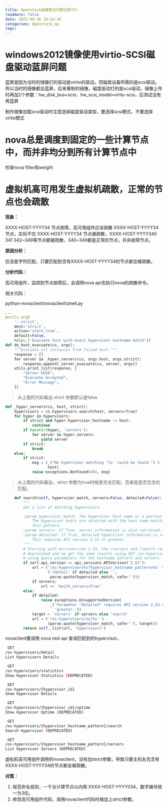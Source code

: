 ```yaml
---
title: Openstack运维常见问题记录(5)
readmore: false
date: 2022-09-26 18:24:36
categories: Openstack_op
tags:
---
```



# windows2012镜像使用virtio-SCSI磁盘驱动蓝屏问题

蓝屏是因为当时的镜像打的驱动是virtio的驱动，而磁盘设备所需的是scsi驱动，所以当时的镜像都会蓝屏，后来重制的镜像，磁盘驱动打的是scsi驱动，镜像上传时再加2个参数：hw_disk_bus=scsi，hw_scsi_model=virtio-scsi，后测试没有再蓝屏

制作镜像加载scsi驱动时注意选择磁盘驱动类型，要选择scsi模式，不要选择virtio模式


# nova总是调度到固定的一些计算节点中，而并非均分到所有计算节点中

检查nova filter和weight


# 虚拟机高可用发生虚拟机疏散，正常的节点也会疏散

**现象：**

XXXX-HOST-YYYY34 节点故障，高可用组件应该疏散 XXXX-HOST-YYYY34 节点，实际不仅 XXXX-HOST-YYYY34 节点被疏散，XXXX-HOST-YYYY340 341 342~349等节点都被疏散，340~349都是正常的节点，并非故障节点。

**原因分析：**

应该是字符匹配，只要匹配到含有XXXX-HOST-YYYY34的节点都会被疏散。

**分析代码：**

高可用组件，监控到节点故障后，会调用nova api去执行nova的疏散命令。

相关代码：

python-novaclient\novaclient\shell.py

```python
...
@utils.arg(
    '--strict',
    dest='strict',
    action='store_true',
    default=False,
    help=_('Evacuate host with exact hypervisor hostname match'))
def do_host_evacuate(cs, args):
    """Evacuate all instances from failed host."""
    response = []
    for server in _hyper_servers(cs, args.host, args.strict):
        response.append(_server_evacuate(cs, server, args))
    utils.print_list(response, [
        "Server UUID",
        "Evacuate Accepted",
        "Error Message",
    ])
```

> 从上面的代码看出 strict 参数默认是false

```python
def _hyper_servers(cs, host, strict):
    hypervisors = cs.hypervisors.search(host, servers=True)
    for hyper in hypervisors:
        if strict and hyper.hypervisor_hostname != host:
            continue
        if hasattr(hyper, 'servers'):
            for server in hyper.servers:
                yield server
        if strict:
            break
    else:
        if strict:
            msg = (_("No hypervisor matching '%s' could be found.") %
                   host)
            raise exceptions.NotFound(404, msg)
```

> 从上面的代码看出，strict 参数为true时候是完全匹配，否者是是否包含的匹配。

```python
    def search(self, hypervisor_match, servers=False, detailed=False):
        """
        Get a list of matching hypervisors.

        :param hypervisor_match: The hypervisor host name or a portion of it.
            The hypervisor hosts are selected with the host name matching
            this pattern.
        :param servers: If True, server information is also retrieved.
        :param detailed: If True, detailed hypervisor information is returned.
            This requires API version 2.53 or greater.
        """
        # Starting with microversion 2.53, the /servers and /search routes are
        # deprecated and we get the same results using GET /os-hypervisors
        # using query parameters for the hostname pattern and servers.
        if self.api_version >= api_versions.APIVersion('2.53'):
            url = ('/os-hypervisors%s?hypervisor_hostname_pattern=%s' %
                   ('/detail' if detailed else '',
                    parse.quote(hypervisor_match, safe='')))
            if servers:
                url += '&with_servers=True'
        else:
            if detailed:
                raise exceptions.UnsupportedVersion(
                    _('Parameter "detailed" requires API version 2.53 or '
                      'greater.'))
            target = 'servers' if servers else 'search'
            url = ('/os-hypervisors/%s/%s' %
                   (parse.quote(hypervisor_match, safe=''), target))
        return self._list(url, 'hypervisors')
```

novaclient要调用 nova rest api 查询匹配到的hypervisor。

```bash
 GET
/os-hypervisors/detail
List Hypervisors Details

 GET
/os-hypervisors/statistics
Show Hypervisor Statistics (DEPRECATED)

 GET
/os-hypervisors/{hypervisor_id}
Show Hypervisor Details

 GET
/os-hypervisors/{hypervisor_id}/uptime
Show Hypervisor Uptime (DEPRECATED)

 GET
/os-hypervisors/{hypervisor_hostname_pattern}/search
Search Hypervisor (DEPRECATED)

 GET
/os-hypervisors/{hypervisor_hostname_pattern}/servers
List Hypervisor Servers (DEPRECATED)
```

虚拟机高可用组件调用的novaclient，没有加strict参数，导致只要主机名包含有XXXX-HOST-YYYY34的节点都会被疏散。

**对策：**

1. 规范命名规则，一千台计算节点以内用 XXXX-HOST-YYYY034，数字编号统一为3位。
2. 修改高可用组件代码，调用novaclient代码时候加上strict参数。



